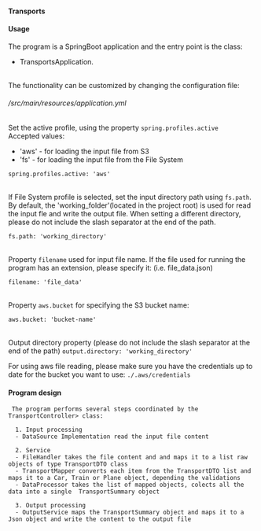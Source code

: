 #### Transports
#### Usage
The program is a SpringBoot application and the entry point is the class:
- TransportsApplication.


<br />The functionality can be customized by changing the configuration file:
######  /src/main/resources/application.yml


Set the active profile, using the property `spring.profiles.active`<br />
Accepted values:<br />
- 'aws' - for loading the input file from S3<br/>
- 'fs' - for loading the input file from the File System

```spring.profiles.active: 'aws'```

<br/> If File System profile is selected, set the input directory path using `fs.path`. By default, the 'working_folder'(located in the project root) is used for read the input fle and write the output file. When setting a different directory, please do not include the slash separator at the end of the path.

```fs.path: 'working_directory'```

<br/>Property `filename` used for input file name. If the file used for running the program has an extension, please specify it: (i.e. file_data.json)

```filename: 'file_data'```

<br/>Property `aws.bucket` for specifying the S3 bucket name:

```aws.bucket: 'bucket-name'```

<br/>Output directory property (please do not include the slash separator at the end of the path)
```output.directory: 'working_directory'```

For using aws file reading, please make sure you have the credentials up to date for the bucket you want to use:
```./.aws/credentials```


#### Program design
    
     The program performs several steps coordinated by the TransportController> class:

      1. Input processing
      - DataSource Implementation read the input file content

      2. Service
      - FileHandler takes the file content and and maps it to a list raw objects of type TransportDTO class
      - TransportMapper converts each item from the TransportDTO list and maps it to a Car, Train or Plane object, depending the validations
      - DataProcessor takes the list of mapped objects, colects all the data into a single  TransportSummary object

      3. Output processing
      - OutputService maps the TransportSummary object and maps it to a Json object and write the content to the output file

     
